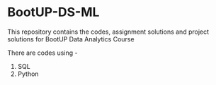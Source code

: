 # BootUP-DS-ML
This repository contains the codes, assignment solutions and project solutions for BootUP Data Analytics Course

There are codes using -
1. SQL
2. Python
